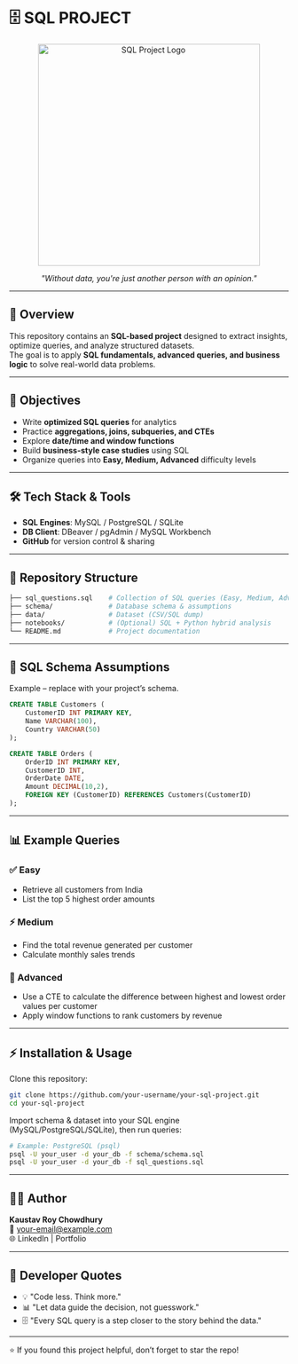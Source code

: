 # 🗄️ SQL PROJECT

<p align="center">
  <img src="https://img.shields.io/badge/SQL-Project-orange?style=for-the-badge&logo=postgresql&logoColor=white" alt="SQL Project Logo" width="400"/>
</p>

<p align="center">
  <em>"Without data, you're just another person with an opinion."</em>
</p>

---

## 🚀 Overview  
This repository contains an **SQL-based project** designed to extract insights, optimize queries, and analyze structured datasets.  
The goal is to apply **SQL fundamentals, advanced queries, and business logic** to solve real-world data problems.

---

## 🎯 Objectives  
- Write **optimized SQL queries** for analytics  
- Practice **aggregations, joins, subqueries, and CTEs**  
- Explore **date/time and window functions**  
- Build **business-style case studies** using SQL  
- Organize queries into **Easy, Medium, Advanced** difficulty levels  

---

## 🛠️ Tech Stack & Tools  
- **SQL Engines**: MySQL / PostgreSQL / SQLite  
- **DB Client**: DBeaver / pgAdmin / MySQL Workbench  
- **GitHub** for version control & sharing  

---

## 📂 Repository Structure  
```bash
├── sql_questions.sql    # Collection of SQL queries (Easy, Medium, Advanced)
├── schema/              # Database schema & assumptions
├── data/                # Dataset (CSV/SQL dump)
├── notebooks/           # (Optional) SQL + Python hybrid analysis
└── README.md            # Project documentation
```

---

## 🧩 SQL Schema Assumptions  
Example – replace with your project’s schema.

```sql
CREATE TABLE Customers (
    CustomerID INT PRIMARY KEY,
    Name VARCHAR(100),
    Country VARCHAR(50)
);

CREATE TABLE Orders (
    OrderID INT PRIMARY KEY,
    CustomerID INT,
    OrderDate DATE,
    Amount DECIMAL(10,2),
    FOREIGN KEY (CustomerID) REFERENCES Customers(CustomerID)
);
```

---

## 📊 Example Queries

### ✅ Easy
- Retrieve all customers from India  
- List the top 5 highest order amounts  

### ⚡ Medium
- Find the total revenue generated per customer  
- Calculate monthly sales trends  

### 🚀 Advanced
- Use a CTE to calculate the difference between highest and lowest order values per customer  
- Apply window functions to rank customers by revenue  

---

## ⚡ Installation & Usage

Clone this repository:
```bash
git clone https://github.com/your-username/your-sql-project.git
cd your-sql-project
```

Import schema & dataset into your SQL engine (MySQL/PostgreSQL/SQLite), then run queries:
```bash
# Example: PostgreSQL (psql)
psql -U your_user -d your_db -f schema/schema.sql
psql -U your_user -d your_db -f sql_questions.sql
```

---

## 👨‍💻 Author
**Kaustav Roy Chowdhury**  
📧 your-email@example.com  
🌐 LinkedIn | Portfolio

---

## 💬 Developer Quotes
- 💡 "Code less. Think more."  
- 📊 "Let data guide the decision, not guesswork."  
- 🗄️ "Every SQL query is a step closer to the story behind the data."  

---

⭐ If you found this project helpful, don’t forget to star the repo!
```
